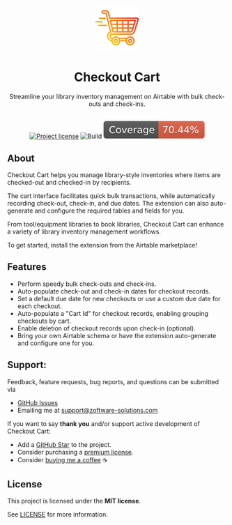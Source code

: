 <h1 align="center">
  <a href="https://github.com/Zakinator123/checkout-cart">
  <img src="assets/icons/fire-shopping-cart.svg" alt="Cart Logo" width="100" height="100">
  </a>
</h1>
<div align="center">
  <h1>Checkout Cart</h1>
Streamline your library inventory management on Airtable with bulk check-outs and check-ins.
  <br />

<div align="center">
<br />

[![Project license](https://img.shields.io/github/license/Zakinator123/checkout-cart.svg?style=flat-square)](LICENSE)
![Build](https://github.com/Zakinator123/checkout-cart/actions/workflows/build.yml/badge.svg)
![Code Coverage](https://raw.githubusercontent.com/Zakinator123/checkout-cart/main/assets/coverage-badge.svg)

</div>
</div>

## About

Checkout Cart helps you manage library-style inventories where items are checked-out and checked-in by recipients.

The cart interface facilitates quick bulk transactions, while automatically recording check-out, check-in, and due dates.
The extension can also auto-generate and configure the required tables and fields for you.

From tool/equipment libraries to book libraries, Checkout Cart can enhance a variety of library
inventory management workflows.

To get started, install the extension from the Airtable marketplace!

## Features

* Perform speedy bulk check-outs and check-ins.
* Auto-populate check-out and check-in dates for checkout records.
* Set a default due date for new checkouts or use a custom due date for each checkout.
* Auto-populate a "Cart Id" for checkout records, enabling grouping checkouts by cart.
* Enable deletion of checkout records upon check-in (optional).
* Bring your own Airtable schema or have the extension auto-generate and configure one for you.

[//]: # (<details>)

[//]: # (<summary>Screenshots</summary>)

[//]: # (<br>)

[//]: # ()

[//]: # (|                               Home Page                               |                               Login Page                               |)

[//]: # (|:---------------------------------------------------------------------:|:----------------------------------------------------------------------:|)

[//]: # (| <img src="docs/images/screenshot.png" title="Home Page" width="100%"> | <img src="docs/images/screenshot.png" title="Login Page" width="100%"> |)

[//]: # ()

[//]: # (</details>)

## Support:

Feedback, feature requests, bug reports, and questions can be submitted via

- [GitHub Issues](https://github.com/Zakinator123/checkout-cart/issues/new?assignees=&labels=question&template=04_SUPPORT_QUESTION.md&title=support%3A+)
- Emailing me at support@zoftware-solutions.com

If you want to say **thank you** and/or support active development of Checkout Cart:

- Add a [GitHub Star](https://github.com/Zakinator123/checkout-cart) to the project.
- Consider purchasing a [premium license](https://www.zoftware-solutions.com/l/checkoutcart).
- Consider [buying me a coffee](https://www.buymeacoffee.com/zakey) ☕️

## License

This project is licensed under the **MIT license**.

See [LICENSE](LICENSE) for more information.